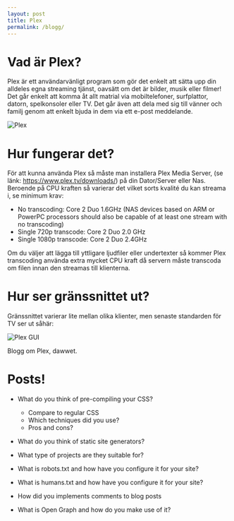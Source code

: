 ```yaml
---
layout: post
title: Plex
permalink: /blogg/
---
```


# Vad är Plex?

Plex är ett användarvänligt program som gör det enkelt att sätta upp din alldeles egna streaming tjänst, oavsätt om det är bilder, musik eller filmer!
Det går enkelt att komma åt allt matrial via mobiltelefoner, surfplattor, datorn, spelkonsoler eller TV. Det går även att dela med sig till vänner och
familj genom att enkelt bjuda in dem via ett e-post meddelande.

![Plex](http://core0.staticworld.net/images/article/2016/06/plex_on_nvidia-100669283-large.jpg)

# Hur fungerar det?

För att kunna använda Plex så måste man installera Plex Media Server, (se länk: https://www.plex.tv/downloads/) på din Dator/Server eller Nas. Beroende på CPU kraften
så varierar det vilket sorts kvalité du kan streama i, se minimum krav:

* No transcoding: Core 2 Duo 1.6GHz (NAS devices based on ARM or PowerPC processors should also be capable of at least one stream with no transcoding)
* Single 720p transcode: Core 2 Duo 2.0 GHz
* Single 1080p transcode: Core 2 Duo 2.4GHz

Om du väljer att lägga till yttligare ljudfiler eller undertexter så kommer Plex transcoding använda extra mycket CPU kraft då servern måste transcoda om
filen innan den streamas till klienterna.

# Hur ser gränssnittet ut?

Gränssnittet varierar lite mellan olika klienter, men senaste standarden för TV ser ut såhär:

![Plex GUI](https://services.tegrazone.com/sites/default/files/article-feature-images/plex-media-server.jpg)

Blogg om Plex, dawwet.

# Posts!

* What do you think of pre-compiling your CSS?

    * Compare to regular CSS
    * Which techniques did you use?
    * Pros and cons?
    
* What do you think of static site generators?

* What type of projects are they suitable for?

* What is robots.txt and how have you configure it for your site?

* What is humans.txt and how have you configure it for your site?

* How did you implements comments to blog posts

* What is Open Graph and how do you make use of it?
